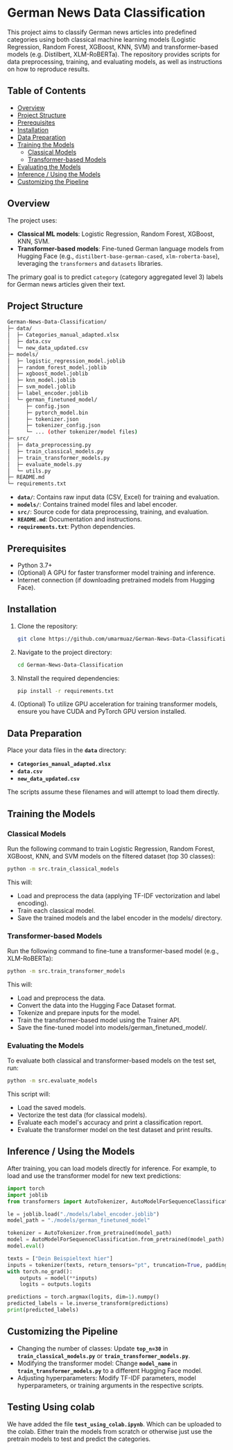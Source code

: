# German News Data Classification

This project aims to classify German news articles into predefined categories using both classical machine learning models (Logistic Regression, Random Forest, XGBoost, KNN, SVM) and transformer-based models (e.g. Distilbert, XLM-RoBERTa). The repository provides scripts for data preprocessing, training, and evaluating models, as well as instructions on how to reproduce results.

## Table of Contents

- [Overview](#overview)
- [Project Structure](#project-structure)
- [Prerequisites](#prerequisites)
- [Installation](#installation)
- [Data Preparation](#data-preparation)
- [Training the Models](#training-the-models)
  - [Classical Models](#classical-models)
  - [Transformer-based Models](#transformer-based-models)
- [Evaluating the Models](#evaluating-the-models)
- [Inference / Using the Models](#inference--using-the-models)
- [Customizing the Pipeline](#customizing-the-pipeline)

## Overview

The project uses:
- **Classical ML models**: Logistic Regression, Random Forest, XGBoost, KNN, SVM.
- **Transformer-based models**: Fine-tuned German language models from Hugging Face (e.g., `distilbert-base-german-cased`, `xlm-roberta-base`), leveraging the `transformers` and `datasets` libraries.

The primary goal is to predict `category` (category aggregated level 3) labels for German news articles given their text.

## Project Structure
```bash
German-News-Data-Classification/
├─ data/
│  ├─ Categories_manual_adapted.xlsx
│  ├─ data.csv
│  └─ new_data_updated.csv
├─ models/
│  ├─ logistic_regression_model.joblib
│  ├─ random_forest_model.joblib
│  ├─ xgboost_model.joblib
│  ├─ knn_model.joblib
│  ├─ svm_model.joblib
│  ├─ label_encoder.joblib
│  └─ german_finetuned_model/
│     ├─ config.json
│     ├─ pytorch_model.bin
│     ├─ tokenizer.json
│     ├─ tokenizer_config.json
│     └─ ... (other tokenizer/model files)
├─ src/
│  ├─ data_preprocessing.py
│  ├─ train_classical_models.py
│  ├─ train_transformer_models.py
│  ├─ evaluate_models.py
│  └─ utils.py
├─ README.md
└─ requirements.txt
```
- **`data/`**: Contains raw input data (CSV, Excel) for training and evaluation.
- **`models/`**: Contains trained model files and label encoder.
- **`src/`**: Source code for data preprocessing, training, and evaluation.
- **`README.md`**: Documentation and instructions.
- **`requirements.txt`**: Python dependencies.

## Prerequisites

- Python 3.7+
- (Optional) A GPU for faster transformer model training and inference.
- Internet connection (if downloading pretrained models from Hugging Face).

## Installation

1. Clone the repository:
   ```bash
   git clone https://github.com/umarmuaz/German-News-Data-Classification.git
   ```
2. Navigate to the project directory:
   ```bash
   cd German-News-Data-Classification
   ```
3. NInstall the required dependencies:
   ```bash
   pip install -r requirements.txt
   ```
4. (Optional) To utilize GPU acceleration for training transformer models, ensure you have CUDA and PyTorch GPU version installed.
   
## Data Preparation
Place your data files in the **`data`** directory:

- **`Categories_manual_adapted.xlsx`**
- **`data.csv`**
- **`new_data_updated.csv`**

The scripts assume these filenames and will attempt to load them directly.

## Training the Models
### Classical Models
Run the following command to train Logistic Regression, Random Forest, XGBoost, KNN, and SVM models on the filtered dataset (top 30 classes):

```bash
python -m src.train_classical_models
```
This will:

- Load and preprocess the data (applying TF-IDF vectorization and label encoding).
- Train each classical model.
- Save the trained models and the label encoder in the models/ directory.

### Transformer-based Models
Run the following command to fine-tune a transformer-based model (e.g., XLM-RoBERTa):

```bash
python -m src.train_transformer_models
```
This will:

- Load and preprocess the data.
- Convert the data into the Hugging Face Dataset format.
- Tokenize and prepare inputs for the model.
- Train the transformer-based model using the Trainer API.
- Save the fine-tuned model into models/german_finetuned_model/.
### Evaluating the Models
To evaluate both classical and transformer-based models on the test set, run:

```bash
python -m src.evaluate_models
```
This script will:

- Load the saved models.
- Vectorize the test data (for classical models).
- Evaluate each model's accuracy and print a classification report.
- Evaluate the transformer model on the test dataset and print results.

## Inference / Using the Models
After training, you can load models directly for inference. For example, to load and use the transformer model for new text predictions:

```python
import torch
import joblib
from transformers import AutoTokenizer, AutoModelForSequenceClassification

le = joblib.load("./models/label_encoder.joblib")
model_path = "./models/german_finetuned_model"

tokenizer = AutoTokenizer.from_pretrained(model_path)
model = AutoModelForSequenceClassification.from_pretrained(model_path)
model.eval()

texts = ["Dein Beispieltext hier"]
inputs = tokenizer(texts, return_tensors="pt", truncation=True, padding="max_length", max_length=256)
with torch.no_grad():
    outputs = model(**inputs)
    logits = outputs.logits

predictions = torch.argmax(logits, dim=1).numpy()
predicted_labels = le.inverse_transform(predictions)
print(predicted_labels)
```
## Customizing the Pipeline
- Changing the number of classes: Update **`top_n=30`** in **`train_classical_models.py`** or **`train_transformer_models.py`**.
- Modifying the transformer model: Change **`model_name`** in **`train_transformer_models.py`** to a different Hugging Face model.
- Adjusting hyperparameters: Modify TF-IDF parameters, model hyperparameters, or training arguments in the respective scripts.

## Testing Using colab
We have added the file **`test_using_colab.ipynb`**. Which can be uploaded to the colab. Either train the models from scratch or otherwise just use the pretrain models to test and predict the categories.